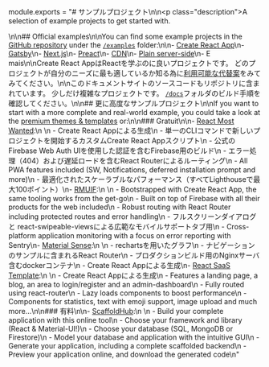 module.exports = "# サンプルプロジェクト\n\n<p class=\"description\">A selection of example projects to get started with.</p>\n\n## Official examples\n\nYou can find some example projects in the [GitHub repository](https://github.com/Foso/material-ui) under the [`/examples`](https://github.com/Foso/material-ui/tree/master/examples) folder:\n\n- [Create React App](https://github.com/Foso/material-ui/tree/master/examples/create-react-app)\n- [Gatsby](https://github.com/Foso/material-ui/tree/master/examples/gatsby)\n- [Next.js](https://github.com/Foso/material-ui/tree/master/examples/nextjs)\n- [Preact](https://github.com/Foso/material-ui/tree/master/examples/preact)\n- [CDN](https://github.com/Foso/material-ui/tree/master/examples/cdn)\n- [Plain server-side](https://github.com/Foso/material-ui/tree/master/examples/ssr)\n- E mais\n\nCreate React AppはReactを学ぶのに良いプロジェクトです。 どのプロジェクトが自分のニーズに最も適しているか知る為に[利用可能な代替案](https://github.com/facebook/create-react-app/blob/master/README.md#popular-alternatives)をみてみてください。\n\nこのドキュメントサイトのソースコードもリポジトリに含まれています。 少しだけ複雑なプロジェクトです。 [`/docs`](https://github.com/Foso/material-ui/tree/master/docs)フォルダのビルド手順を確認してください。\n\n## 更に高度なサンプルプロジェクト\n\nIf you want to start with a more complete and real-world example, you could take a look at the [premium themes & templates](https://themes.material-ui.com/) or:\n\n### Gratuit\n\n- [React Most Wanted](https://github.com/TarikHuber/react-most-wanted):\n    \n  - Create React Appによる生成\n  - 単一のCLIコマンドで新しいプロジェクトを開始するカスタムCreate React Appスクリプト\n  - 公式のFirebase Web Auth UIを使用した認証を含むFirebase用のビルド\n  - エラー処理（404）および遅延ロードを含むReact Routerによるルーティング\n  - All PWA features included (SW, Notifications, deferred installation prompt and more)\n  - 最適化されたスケーラブルなパフォーマンス（すべてLighthouseで最大100ポイント）\n- [RMUIF](https://github.com/phoqe/rmuif):\n    \n  - Bootstrapped with Create React App, the same tooling works from the get-go\n  - Built on top of Firebase with all their products for the web included\n  - Robust routing with React Router including protected routes and error handling\n  - フルスクリーンダイアログと react-swipeable-viewsによる広範なモバイルサポートタブ用\n  - Cross-platform application monitoring with a focus on error reporting with Sentry\n- [Material Sense](https://github.com/alexanmtz/material-sense):\n    \n  - rechartsを用いたグラフ\n  - ナビゲーションのサンプルに含まれるReact Router\n  - プロダクションビルド用のNginxサーバ含むdockerコンテナ\n  - Create React Appによる生成\n- [React SaaS Template](https://github.com/dunky11/react-saas-template):\n    \n  - Create React Appによる生成\n  - Features a landing page, a blog, an area to login/register and an admin-dashboard\n  - Fully routed using react-router\n  - Lazy loads components to boost performance\n  - Components for statistics, text with emoji support, image upload and much more...\n\n### 有料\n\n- [ScaffoldHub](https://scaffoldhub.io/?partner=1):\n    \n  - Build your complete application with this online tool\n  - Choose your framework and library (React & Material-UI!)\n  - Choose your database (SQL, MongoDB or Firestore)\n  - Model your database and application with the intuitive GUI\n  - Generate your application, including a complete scaffolded backend\n  - Preview your application online, and download the generated code\n"